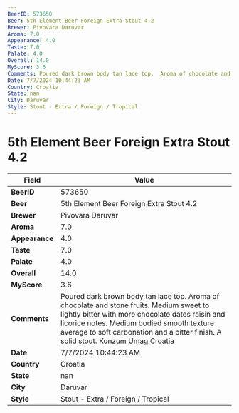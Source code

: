 ```yaml
---
BeerID: 573650
Beer: 5th Element Beer Foreign Extra Stout 4.2
Brewer: Pivovara Daruvar
Aroma: 7.0
Appearance: 4.0
Taste: 7.0
Palate: 4.0
Overall: 14.0
MyScore: 3.6
Comments: Poured dark brown body tan lace top.  Aroma of chocolate and stone fruits. Medium sweet to lightly bitter with more chocolate dates raisin and licorice notes. Medium bodied smooth texture average to soft carbonation and a bitter finish.  A solid stout. Konzum Umag Croatia
Date: 7/7/2024 10:44:23 AM
Country: Croatia
State: nan
City: Daruvar
Style: Stout - Extra / Foreign / Tropical
---
```


# 5th Element Beer Foreign Extra Stout 4.2

| Field         | Value |
|---------------|-------|
| **BeerID** | 573650 |
| **Beer** | 5th Element Beer Foreign Extra Stout 4.2 |
| **Brewer** | Pivovara Daruvar |
| **Aroma** | 7.0 |
| **Appearance** | 4.0 |
| **Taste** | 7.0 |
| **Palate** | 4.0 |
| **Overall** | 14.0 |
| **MyScore** | 3.6 |
| **Comments** | Poured dark brown body tan lace top.  Aroma of chocolate and stone fruits. Medium sweet to lightly bitter with more chocolate dates raisin and licorice notes. Medium bodied smooth texture average to soft carbonation and a bitter finish.  A solid stout. Konzum Umag Croatia  |
| **Date** | 7/7/2024 10:44:23 AM |
| **Country** | Croatia |
| **State** | nan |
| **City** | Daruvar |
| **Style** | Stout - Extra / Foreign / Tropical |
